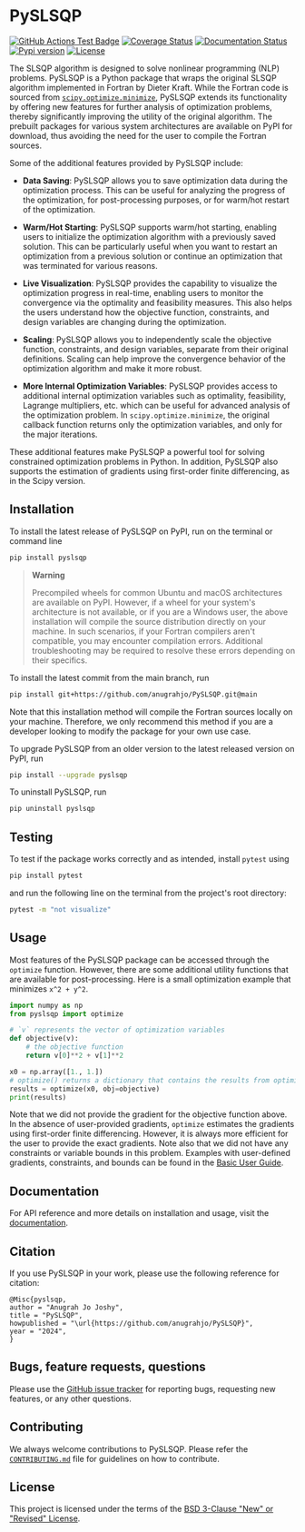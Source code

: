 # PySLSQP

[![GitHub Actions Test Badge](https://github.com/anugrahjo/PySLSQP/actions/workflows/build_install_test.yml/badge.svg)](https://github.com/anugrahjo/PySLSQP/actions)
[![Coverage Status](https://coveralls.io/repos/github/anugrahjo/PySLSQP/badge.svg?branch=main)](https://coveralls.io/github/anugrahjo/PySLSQP?branch=main)
[![Documentation Status](https://readthedocs.org/projects/pyslsqp/badge/?version=latest)](https://pyslsqp.readthedocs.io/en/latest/?badge=main)
[![Pypi version](https://img.shields.io/pypi/v/pyslsqp)](https://pypi.org/project/pyslsqp/)
[![License](https://img.shields.io/badge/License-BSD%203--Clause-blue.svg)](https://github.com/anugrahjo/PySLSQP/blob/main/LICENSE.txt)
<!-- [![PyPI Monthly Downloads][https://img.shields.io/pypi/dm/pyslsqp]][https://pypi.org/project/pyslsqp/] -->
<!-- [![Forks](https://img.shields.io/github/forks/anugrahjo/PySLSQP.svg)](https://github.com/anugrahjo/PySLSQP/network) -->
<!-- [![Issues](https://img.shields.io/github/issues/anugrahjo/PySLSQP.svg)](https://github.com/anugrahjo/PySLSQP/issues) -->
<!-- [![Python](https://img.shields.io/pypi/pyversions/PySLSQP)](https://img.shields.io/pypi/pyversions/PySLSQP) -->
<!-- [![Pypi](https://img.shields.io/pypi/v/PySLSQP)](https://pypi.org/project/PySLSQP/) -->

The SLSQP algorithm is designed to solve nonlinear programming (NLP) problems.
PySLSQP is a Python package that wraps the original SLSQP algorithm 
implemented in Fortran by Dieter Kraft.
While the Fortran code is sourced from 
[`scipy.optimize.minimize`](https://docs.scipy.org/doc/scipy/reference/optimize.minimize-slsqp.html), 
PySLSQP extends its functionality
by offering new features for further analysis of optimization problems, 
thereby significantly improving the utility of the original algorithm.
The prebuilt packages for various system architectures are available on PyPI for download, 
thus avoiding the need for the user to compile the Fortran sources.


Some of the additional features provided by PySLSQP include:

- **Data Saving**: PySLSQP allows you to save optimization data during the optimization process. 
  This can be useful for analyzing the progress of the optimization, for post-processing purposes, 
  or for warm/hot restart of the optimization.

- **Warm/Hot Starting**: PySLSQP supports warm/hot starting, enabling users to initialize the optimization 
  algorithm with a previously saved solution. This can be particularly useful when you want to restart an 
  optimization from a previous solution or continue an optimization that was terminated
  for various reasons.

- **Live Visualization**: PySLSQP provides the capability to visualize the optimization progress in real-time,
  enabling users to monitor the convergence via the optimality and feasibility measures.
  This also helps the users understand how the objective function, constraints, and design variables 
  are changing during the optimization.

- **Scaling**: PySLSQP allows you to independently scale the objective function, constraints, and design variables, 
  separate from their original definitions.
  Scaling can help improve the convergence behavior of the optimization algorithm and make it more robust.

- **More Internal Optimization Variables**: PySLSQP provides access to additional internal optimization variables
  such as optimality, feasibility, Lagrange multipliers, etc. which can be useful for advanced analysis 
  of the optimization problem. 
  In `scipy.optimize.minimize`, the original callback function 
  returns only the optimization variables, and only for the major iterations.

These additional features make PySLSQP a powerful tool for solving constrained optimization problems in Python.
In addition, PySLSQP also supports the estimation of gradients using first-order finite differencing, 
as in the Scipy version. 

<!-- ## Dependencies
Before installing PySLSQP, make sure you have the dependencies installed.
Numpy is the minimum requirement for using PySLSQP. 
[numpy](https://numpy.org/install/) can be installed from PyPI with
```sh
pip install numpy
```
Additionally, if you need to save optimization data and visualize different variables during the optimization,
install `h5py` and `matplotlib` respectively.
All the dependencies can be installed at once with 
```sh
pip install numpy h5py matplotlib
``` -->

## Installation

To install the latest release of PySLSQP on PyPI, run on the terminal or command line
```sh
pip install pyslsqp
```

> **Warning**
> 
> Precompiled wheels for common Ubuntu and macOS architectures are available on PyPI.
  However, if a wheel for your system's architecture is not available, or if you are a Windows user,
  the above installation will compile the source distribution directly on your machine.
  In such scenarios, if your Fortran compilers aren't compatible, you may encounter compilation errors.
  Additional troubleshooting may be required to resolve these errors depending on their specifics.


To install the latest commit from the main branch, run
```sh
pip install git+https://github.com/anugrahjo/PySLSQP.git@main
```
Note that this installation method will compile the Fortran sources locally on your machine.
Therefore, we only recommend this method if you are a developer looking to modify the package for your own use case.

To upgrade PySLSQP from an older version to the latest released version on PyPI, run
```sh
pip install --upgrade pyslsqp
```

To uninstall PySLSQP, run
```sh
pip uninstall pyslsqp
```

## Testing
To test if the package works correctly and as intended, install `pytest` using
```sh
pip install pytest
```
and run the following line on the terminal from the project's root directory:
```sh
pytest -m "not visualize"
```

## Usage
Most features of the PySLSQP package can be accessed through the `optimize` function.
However, there are some additional utility functions that are available for post-processing.
Here is a small optimization example that minimizes `x^2 + y^2`.

```python
import numpy as np
from pyslsqp import optimize

# `v` represents the vector of optimization variables
def objective(v):
    # the objective function
    return v[0]**2 + v[1]**2

x0 = np.array([1., 1.])
# optimize() returns a dictionary that contains the results from optimization
results = optimize(x0, obj=objective)
print(results)
```
Note that we did not provide the gradient for the objective function above.
In the absence of user-provided gradients, `optimize` estimates the gradients
using first-order finite differencing.
However, it is always more efficient for the user to provide the exact gradients.
Note also that we did not have any constraints or variable bounds in this problem.
Examples with user-defined gradients, constraints, and bounds
can be found in the [Basic User Guide](https://pyslsqp.readthedocs.io/en/latest/src/basic.html).

## Documentation
For API reference and more details on installation and usage, visit the [documentation](https://pyslsqp.readthedocs.io/).

## Citation
If you use PySLSQP in your work, please use the following reference for citation:

```
@Misc{pyslsqp,
author = "Anugrah Jo Joshy",
title = "PySLSQP",
howpublished = "\url{https://github.com/anugrahjo/PySLSQP}",
year = "2024",
}
```

## Bugs, feature requests, questions
Please use the [GitHub issue tracker](https://github.com/anugrahjo/PySLSQP/issues) for reporting bugs, requesting new features, or any other questions.

## Contributing
We always welcome contributions to PySLSQP. 
Please refer the [`CONTRIBUTING.md`](https://github.com/anugrahjo/PySLSQP/blob/main/CONTRIBUTING.md) 
file for guidelines on how to contribute.

## License
This project is licensed under the terms of the [BSD 3-Clause "New" or "Revised" License](https://github.com/anugrahjo/PySLSQP/blob/main/LICENSE.txt).